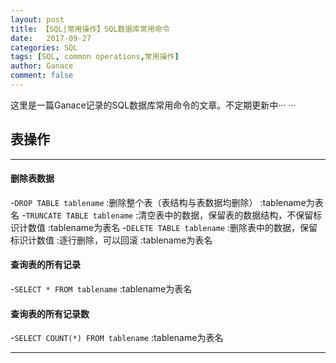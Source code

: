```yaml
---
layout: post
title: 【SQL|常用操作】SQL数据库常用命令
date:   2017-09-27
categories: SQL
tags: [SQL, common operations,常用操作]
author: Ganace
comment: false
---
```


这里是一篇Ganace记录的SQL数据库常用命令的文章。不定期更新中··· ···


## 表操作

---
####  删除表数据
-`DROP TABLE tablename`
    :删除整个表（表结构与表数据均删除）
    :tablename为表名
-`TRUNCATE TABLE tablename`
    :清空表中的数据，保留表的数据结构，不保留标识计数值
    :tablename为表名
-`DELETE TABLE tablename`
    :删除表中的数据，保留标识计数值
    :逐行删除，可以回滚
    :tablename为表名

####  查询表的所有记录
-`SELECT * FROM tablename`
    :tablename为表名

####  查询表的所有记录数
-`SELECT COUNT(*) FROM tablename`
    :tablename为表名

---


